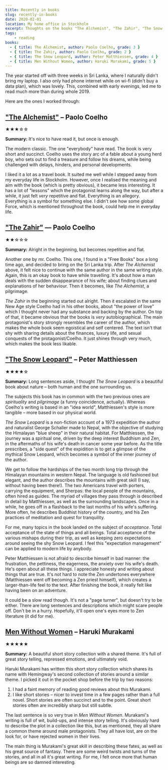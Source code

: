```yaml
---
title: Recently in books
slug: recently-in-books
date: 2020-02-01
location: My home office in Stockholm
excerpt: Thoughts on the books "The Alchemist", "The Zahir", "The Snow Leopard", and "Men Without Women", which I read in early 2020.
tags:
    - reading
books:
  - { title: The Alchemist, author: Paolo Coelho, grade: 3 }
  - { title: The Zahir, author: Paolo Coelho, grade: 2 }
  - { title: The Snow Leopard, author: Peter Matthiessen, grade: 4 }
  - { title: Men Without Women, author: Haruki Murakami, grade: 5 }
---
```


The year started off with three weeks in Sri Lanka, where I naturally didn't bring my laptop. I also
only had phone internet while on wi-fi (didn't buy a data plan), which was lovely. This, combined
with early evenings, led me to read much more than during whole 2019.

Here are the ones I worked through:

## ["The Alchemist"](https://en.wikipedia.org/wiki/The_Alchemist_(novel)) – Paolo Coelho

★★★☆☆

**Summary:** It's nice to have read it, but once is enough.

The modern classic. The one "everybody" have read. The book is very short and succinct. Coelho uses
the story arc of a fable about a young herd boy, who sets out to find a treasure and follow his
dreams, while being challenged with delays, hinders, and personal developments.

I liked it a lot as a travel book. It suited me well while I stepped away from my everyday life in
Stockholm. However, once I realised the meaning and aim with the book (which is pretty obvious), it
became less interesting. It has a lot of "lessons" which the protagonist learns along the way, but
after a while, it just felt _very_ repetitive and flat. Everything is an allegory. Everything is a
symbol for something else. I didn't see how some global Force, which is mentioned throughout the
book, could help me in everyday life.

## ["The Zahir"](https://en.wikipedia.org/wiki/The_Zahir_(novel)) — Paolo Coelho

★★☆☆☆

**Summary:** Alright in the beginning, but becomes repetitive and flat.

Another one by mr. Coelho. This one, I found in a "Free Books" box a long time ago, and decided to
bring on the Sri Lanka trip. After _The Alchemist_ above, it felt nice to continue with the same
author in the same writing style. Again, this is an okay book to have while travelling. It's about
how a man deals with the sudden disappearance of his wife; about finding clues and explanations of
her behaviour. Then it becomes, like _The Alchemist_, a pilgrimage.

_The Zahir_ in the beginning started out alright. Then it escalated in the same New Age style Coelho
had in his other books, about "the power of love" which I thought never had any substance and
backing by the author. On top of that, it became obvious that the books is _very_ autobiographical.
The main protagonist's story strongly resembles the career of the author, which makes the whole book
seem egoistical and self centered. The text isn't that shy with sharing details about the finances,
luxury life, and sexual conquests of the protagonist/Coelho. It just shines through very much, which
makes the book less likable.

## ["The Snow Leopard"](https://en.wikipedia.org/wiki/The_Snow_Leopard) – Peter Matthiessen

★★★★☆

**Summary:** Long sentences aside, I thought _The Snow Leopard_ is a beautiful book about nature –
both human and the one surrounding us.

The subjects this book has in common with the two previous ones are _spirituality_ and _pilgrimage_
(a funny coincidence, actually). Whereas Coelho's writing is based in an "idea world", Matthiessen's
style is more tangible – more based in our physical world.

_The Snow Leopard_ is a non-fiction account of a 1973 expedition the author and naturalist George
Schaller made to Nepal, with the objective of studying the Himalayan "blue sheep" in their natural
habitat. For Matthiessen, the journey was a spiritual one, driven by the deep interest Buddhism and
Zen, in the aftermaths of his wife's death in cancer some year before. As the title prescribes, a
"side quest" of the expidition is to get a glimpse of the mythical Snow Leopard, which becomes a
symbol of the inner journey of the author.

We get to follow the hardships of the two month long trip through the Himalayan mountains in western
Nepal. The language is old fashioned but elegant, and the author describes the mountains with great
skill (I say, without having been there!). The two Americans travel with porters, carrying the
equipment, and Sherpas: the local people of the mountains, often hired as guides. The myriad of
villages they pass through is described in detail by Matthiessen, as well as the surrounding
landscapes. Once in a while, he goes off in a flashback to the last months of his wife's suffering.
More often, he describes Buddhist history of the country, and his Zen practices of meditation and
quest for tranquility.

For me, many topics in the book landed on the subject of _acceptance_. Total acceptance of the state
of things and all beings. Total acceptance of the various mishaps during their trip, as well as
keeping zero expectations around seeing the shy Snow Leopard. I feel this "expectation management"
can be applied to modern life by anybody.

Peter Matthiessen is not afraid to describe himself in bad manner: the frustration, the pettiness,
the eagerness, the anxiety over his wife's death. He's open about all these things. I appreciate
honesty and writing about things that are true. It's not hard to note the Zen undertones everywhere
(Matthiessen went off becoming a Zen priest himself), which creates a larger-than-life feel to the
text. After finishing the book, it really felt like having been on an adventure.

It could be a slow read though. It's not a "page turner", but doesn't try to be either. There are
long sentences and descriptions which might scare people off. Don't be in a hurry. Hopefully, it'll
open one's eyes more to Zen literature (it did for me).

## [Men Without Women](https://en.wikipedia.org/wiki/Men_Without_Women_(Haruki_Murakami_short_story_collection)) – Haruki Murakami

★★★★★

**Summary:** A beautiful short story collection with a shared theme. It's full of great story
telling, repressed emotions, and ultimately void.

Haruki Murakami has written this short story collection which shares its name with Hemingway's
second collection of stories around a similar theme. I picked it out in the pocket shop before the
trip by two reasons:

1. I had a faint memory of reading good reviews about this Murakami.
2. I like short stories – nicer to invest time in a few pages rather than a full novel. Short
   stories are often succinct and to the point. Great short stories often are incredibly sharp but
   still subtle.

The last sentence is so very true in _Men Without Women_. Murakami's writing is full of wit,
build-ups, and intense story telling. It's obviously hard to describe the plot in a collection like
this, but as mentioned, they all share a common theme around male protagonists. They all have lost,
are on the look for, or have rejected women in their lives.

The main thing is Murakami's great skill in describing these fates, as well as his great source of
fantasy. There are some weird twists and turns of the stories, and all in all it's great writing.
For me, I felt once more that human beings are so damned interesting.
